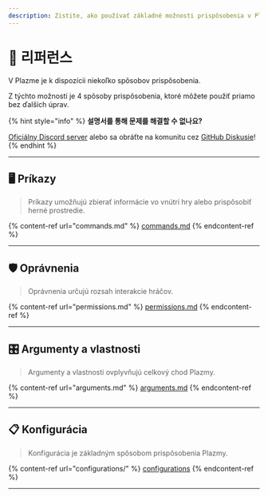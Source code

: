 ```yaml
---
description: Zistite, ako používať základné možnosti prispôsobenia v Plazme.
---
```


# 📜 리퍼런스

V Plazme je k dispozícii niekoľko spôsobov prispôsobenia.

Z týchto možností je 4 spôsoby prispôsobenia, ktoré môžete použiť priamo bez ďalších úprav.

{% hint style="info" %}
**설명서를 통해 문제를 해결할 수 없나요?**

[Oficiálny Discord server](https://discord.gg/MmfC52K8A8) alebo sa obráťte na komunitu cez [GitHub Diskusie](https://github.com/PlazmaMC/PlazmaBukkit/discussions)!
{% endhint %}

***

## 🖥️ Príkazy <a href="#id-1" id="id-1"></a>

> Príkazy umožňujú zbierať informácie vo vnútri hry alebo prispôsobiť herné prostredie.

{% content-ref url="commands.md" %}
[commands.md](commands.md)
{% endcontent-ref %}

***

## 🛡️ Oprávnenia <a href="#id-2" id="id-2"></a>

> Oprávnenia určujú rozsah interakcie hráčov.

{% content-ref url="permissions.md" %}
[permissions.md](permissions.md)
{% endcontent-ref %}

***

## 🎛️ Argumenty a vlastnosti <a href="#id-3" id="id-3"></a>

> Argumenty a vlastnosti ovplyvňujú celkový chod Plazmy.

{% content-ref url="arguments.md" %}
[arguments.md](arguments.md)
{% endcontent-ref %}

***

## 📋 Konfigurácia <a href="#id-4" id="id-4"></a>

> Konfigurácia je základným spôsobom prispôsobenia Plazmy.

{% content-ref url="configurations/" %}
[configurations](configurations/)
{% endcontent-ref %}

***
